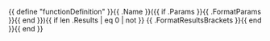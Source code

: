 {{ define "functionDefinition" }}{{ .Name }}({{ if .Params }}{{ .FormatParams }}{{ end }}){{ if len .Results | eq 0 | not }} {{ .FormatResultsBrackets }}{{ end }}{{ end }}

